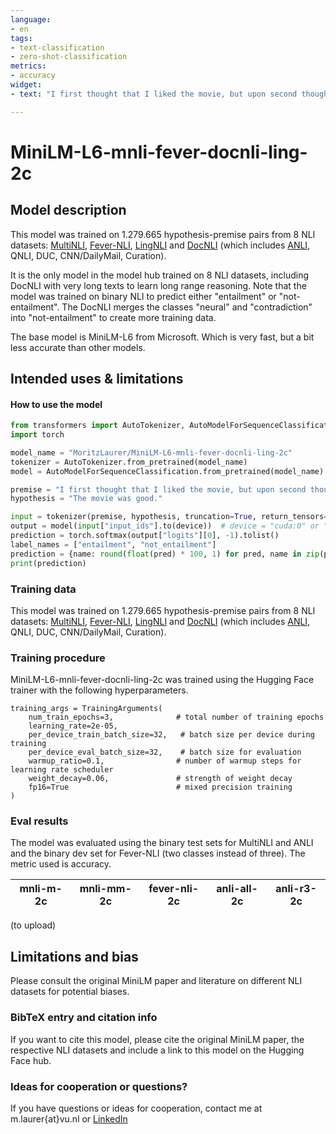 ```yaml
---
language: 
- en
tags:
- text-classification
- zero-shot-classification
metrics:
- accuracy
widget:
- text: "I first thought that I liked the movie, but upon second thought the movie was actually disappointing. [SEP] The movie was good."

---
```

# MiniLM-L6-mnli-fever-docnli-ling-2c
## Model description
This model was trained on 1.279.665 hypothesis-premise pairs from 8 NLI datasets: [MultiNLI](https://huggingface.co/datasets/multi_nli), [Fever-NLI](https://github.com/easonnie/combine-FEVER-NSMN/blob/master/other_resources/nli_fever.md), [LingNLI](https://arxiv.org/abs/2104.07179) and [DocNLI](https://arxiv.org/pdf/2106.09449.pdf) (which includes [ANLI](https://github.com/facebookresearch/anli), QNLI, DUC, CNN/DailyMail, Curation). 

It is the only model in the model hub trained on 8 NLI datasets, including DocNLI with very long texts to learn long range reasoning. Note that the model was trained on binary NLI to predict either "entailment" or "not-entailment". The DocNLI merges the classes "neural" and "contradiction" into "not-entailment" to create more training data. 

The base model is MiniLM-L6 from Microsoft. Which is very fast, but a bit less accurate than other models.  

## Intended uses & limitations
#### How to use the model
```python
from transformers import AutoTokenizer, AutoModelForSequenceClassification
import torch

model_name = "MoritzLaurer/MiniLM-L6-mnli-fever-docnli-ling-2c"
tokenizer = AutoTokenizer.from_pretrained(model_name)
model = AutoModelForSequenceClassification.from_pretrained(model_name)

premise = "I first thought that I liked the movie, but upon second thought it was actually disappointing."
hypothesis = "The movie was good."

input = tokenizer(premise, hypothesis, truncation=True, return_tensors="pt")
output = model(input["input_ids"].to(device))  # device = "cuda:0" or "cpu"
prediction = torch.softmax(output["logits"][0], -1).tolist()
label_names = ["entailment", "not_entailment"]
prediction = {name: round(float(pred) * 100, 1) for pred, name in zip(prediction, label_names)}
print(prediction)
```
### Training data
This model was trained on 1.279.665 hypothesis-premise pairs from 8 NLI datasets: [MultiNLI](https://huggingface.co/datasets/multi_nli), [Fever-NLI](https://github.com/easonnie/combine-FEVER-NSMN/blob/master/other_resources/nli_fever.md), [LingNLI](https://arxiv.org/abs/2104.07179) and [DocNLI](https://arxiv.org/pdf/2106.09449.pdf) (which includes [ANLI](https://github.com/facebookresearch/anli), QNLI, DUC, CNN/DailyMail, Curation).

### Training procedure
MiniLM-L6-mnli-fever-docnli-ling-2c was trained using the Hugging Face trainer with the following hyperparameters.
```
training_args = TrainingArguments(
    num_train_epochs=3,              # total number of training epochs
    learning_rate=2e-05,
    per_device_train_batch_size=32,   # batch size per device during training
    per_device_eval_batch_size=32,    # batch size for evaluation
    warmup_ratio=0.1,                # number of warmup steps for learning rate scheduler
    weight_decay=0.06,               # strength of weight decay
    fp16=True                        # mixed precision training
)
```
### Eval results
The model was evaluated using the binary test sets for MultiNLI and ANLI and the binary dev set for Fever-NLI (two classes instead of three). The metric used is accuracy.

mnli-m-2c | mnli-mm-2c | fever-nli-2c | anli-all-2c | anli-r3-2c
---------|----------|---------|----------|----------
(to upload)


## Limitations and bias
Please consult the original MiniLM paper and literature on different NLI datasets for potential biases. 

### BibTeX entry and citation info
If you want to cite this model, please cite the original MiniLM paper, the respective NLI datasets and include a link to this model on the Hugging Face hub. 

### Ideas for cooperation or questions?
If you have questions or ideas for cooperation, contact me at m.laurer{at}vu.nl or [LinkedIn](https://www.linkedin.com/in/moritz-laurer/)